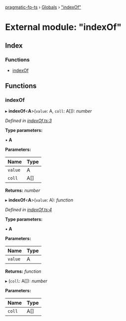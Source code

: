 [pragmatic-fp-ts](../README.md) › [Globals](../globals.md) › ["indexOf"](_indexof_.md)

# External module: "indexOf"

## Index

### Functions

* [indexOf](_indexof_.md#indexof)

## Functions

###  indexOf

▸ **indexOf**<**A**>(`value`: A, `coll`: A[]): *number*

*Defined in [indexOf.ts:3](https://github.com/hermann-p/pragmatic-fp-ts/blob/16cc592/src/indexOf.ts#L3)*

**Type parameters:**

▪ **A**

**Parameters:**

Name | Type |
------ | ------ |
`value` | A |
`coll` | A[] |

**Returns:** *number*

▸ **indexOf**<**A**>(`value`: A): *function*

*Defined in [indexOf.ts:4](https://github.com/hermann-p/pragmatic-fp-ts/blob/16cc592/src/indexOf.ts#L4)*

**Type parameters:**

▪ **A**

**Parameters:**

Name | Type |
------ | ------ |
`value` | A |

**Returns:** *function*

▸ (`coll`: A[]): *number*

**Parameters:**

Name | Type |
------ | ------ |
`coll` | A[] |
